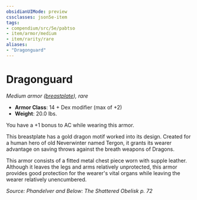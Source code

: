 ```yaml
---
obsidianUIMode: preview
cssclasses: json5e-item
tags:
- compendium/src/5e/pabtso
- item/armor/medium
- item/rarity/rare
aliases: 
- "Dragonguard"
---
```

# Dragonguard
*Medium armor ([breastplate](2-Mechanics/CLI/items/breastplate.md)), rare*  

- **Armor Class**: 14 + Dex modifier (max of +2)
- **Weight**: 20.0 lbs.

You have a +1 bonus to AC while wearing this armor.

This breastplate has a gold dragon motif worked into its design. Created for a human hero of old Neverwinter named Tergon, it grants its wearer advantage on saving throws against the breath weapons of Dragons.

This armor consists of a fitted metal chest piece worn with supple leather. Although it leaves the legs and arms relatively unprotected, this armor provides good protection for the wearer's vital organs while leaving the wearer relatively unencumbered.

*Source: Phandelver and Below: The Shattered Obelisk p. 72*